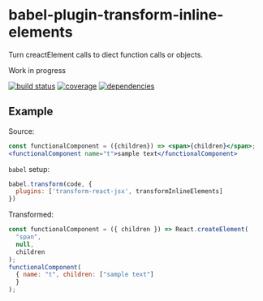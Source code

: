 # babel-plugin-transform-inline-elements

Turn creactElement calls to diect function calls or objects.

Work in progress

[![build status](https://travis-ci.org/dk00/babel-plugin-transform-inline-elements.svg)](https://travis-ci.org/dk00/babel-plugin-transform-inline-elements)
[![coverage](https://codecov.io/gh/dk00/babel-plugin-transform-inline-elements/branch/master/graph/badge.svg)](https://codecov.io/gh/dk00/babel-plugin-transform-inline-elements)
[![dependencies](https://david-dm.org/dk00/babel-plugin-transform-inline-elements/status.svg)](https://david-dm.org/dk00/babel-plugin-transform-inline-elements)

## Example

Source:
```jsx
const functionalComponent = ({children}) => <span>{children}</span>;
<functionalComponent name="t">sample text</functionalComponent>
```

`babel` setup:
```js
babel.transform(code, {
  plugins: ['transform-react-jsx', transformInlineElements]
})
```

Transformed:
```js
const functionalComponent = ({ children }) => React.createElement(
  "span",
  null,
  children
);
functionalComponent(
  { name: "t", children: ["sample text"]
  }
);
```
